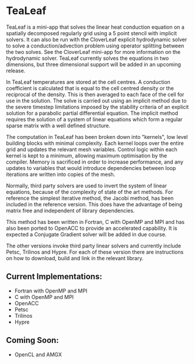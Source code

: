 # TeaLeaf

TeaLeaf is a mini-app that solves the linear heat conduction equation on a
spatially decomposed regularly grid using a 5 point stencil with implicit
solvers. It can also be run with the CloverLeaf explicit hydrodynamic solver to
solve a conduction/advection problem using operator splitting between the two
solves. See the CloverLeaf mini-app for more information on the hydrodynamic
solver. TeaLeaf currently solves the equations in two dimensions, but three
dimensional support will be added in an upcoming release.

In TeaLeaf temperatures are stored at the cell centres. A conduction
coefficient is calculated that is equal to the cell centred density or the
reciprocal of the density. This is then averaged to each face of the cell for
use in the solution. The solve is carried out using an implicit method due to
the severe timestep limitations imposed by the stability criteria of an
explicit solution for a parabolic partial differential equation. The implicit
method requires the solution of a system of linear equations which form a
regular sparse matrix with a well defined structure.

The computation in TeaLeaf has been broken down into "kernels", low level
building blocks with minimal complexity. Each kernel loops over the entire grid
and updates the relevant mesh variables. Control logic within each kernel is
kept to a minimum, allowing maximum optimisation by the compiler. Memory is
sacrificed in order to increase performance, and any updates to variables that
would introduce dependencies between loop iterations are written into copies of
the mesh.

Normally, third party solvers are used to invert the system of linear
equations, because of the complexity of state of the art methods. For reference
the simplest iterative method, the Jacobi method, has been included in the
reference version. This does have the advantage of being matrix free and
independent of library dependencies.

This method has been written in Fortran, C with OpenMP and MPI and has also
been ported to OpenACC to provide an accelerated capability. It is expected a
Conjugate Gradient solver will be added in due course.

The other versions invoke third party linear solvers and currently include
Petsc, Trilinos and Hypre. For each of these version there are instructions on
how to download, build and link in the relevant library.

## Current Implementations:

- Fortran with OpenMP and MPI
- C with OpenMP and MPI
- OpenACC
- Petsc
- Trilinos
- Hypre

## Coming Soon:

- OpenCL and AMGX
